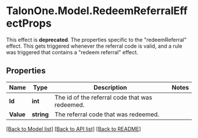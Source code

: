 # TalonOne.Model.RedeemReferralEffectProps
This effect is **deprecated**. The properties specific to the \"redeemReferral\" effect. This gets triggered whenever the referral code is valid, and a rule was triggered that contains a \"redeem referral\" effect. 
## Properties

Name | Type | Description | Notes
------------ | ------------- | ------------- | -------------
**Id** | **int** | The id of the referral code that was redeemed. | 
**Value** | **string** | The referral code that was redeemed. | 

[[Back to Model list]](../README.md#documentation-for-models) [[Back to API list]](../README.md#documentation-for-api-endpoints) [[Back to README]](../README.md)

